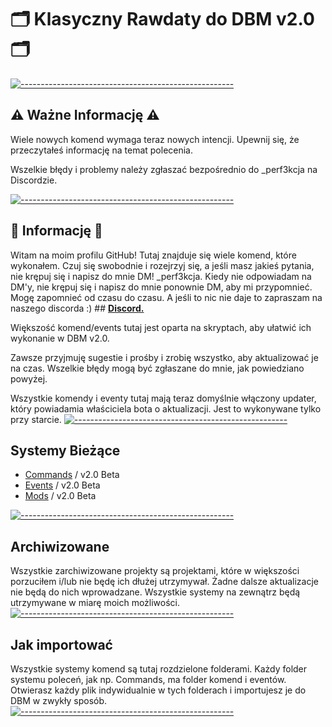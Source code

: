 # 🗂️ Klasyczny Rawdaty do DBM v2.0 🗂️ 
[![-----------------------------------------------------](https://raw.githubusercontent.com/andreasbm/readme/master/assets/lines/aqua.png)](#Important)
## ⚠️ Ważne Informację ⚠️
Wiele nowych komend wymaga teraz nowych intencji. Upewnij się, że przeczytałeś informację na temat polecenia.

Wszelkie błędy i problemy należy zgłaszać bezpośrednio do _perf3kcja na Discordzie.

[![-----------------------------------------------------](https://raw.githubusercontent.com/andreasbm/readme/master/assets/lines/aqua.png)](#Important)
## 📝 Informację 📝  
Witam na moim profilu GitHub! Tutaj znajduje się wiele komend, które wykonałem. Czuj się swobodnie i rozejrzyj się, a jeśli masz jakieś pytania, nie krępuj się i napisz do mnie DM! _perf3kcja. Kiedy nie odpowiadam na DM'y, nie krępuj się i napisz do mnie ponownie DM, aby mi przypomnieć. Mogę zapomnieć od czasu do czasu.
A jeśli to  nic nie daje to zapraszam na naszego discorda :) ## **[Discord.](https://discord.gg/4fUfNVDPEd)**

Większość komend/events tutaj jest oparta na skryptach, aby ułatwić ich wykonanie w DBM v2.0.

Zawsze przyjmuję sugestie i prośby i zrobię wszystko, aby aktualizować je na czas. Wszelkie błędy mogą być zgłaszane do mnie, jak powiedziano powyżej.

Wszystkie komendy i eventy tutaj mają teraz domyślnie włączony updater, który powiadamia właściciela bota o aktualizacji. Jest to wykonywane tylko przy starcie.
[![-----------------------------------------------------](https://raw.githubusercontent.com/andreasbm/readme/master/assets/lines/aqua.png)](#Important)
## Systemy Bieżące 
  
- [Commands](https://github.com/Klasycznyy/DBM-2.0/tree/main/Commands) / v2.0 Beta
- [Events](https://github.com/Klasycznyy/DBM-2.0/tree/main/Events) / v2.0 Beta
- [Mods](https://github.com/Klasycznyy/DBM-2.0/tree/main/Mods) / v2.0 Beta
  
[![-----------------------------------------------------](https://raw.githubusercontent.com/andreasbm/readme/master/assets/lines/aqua.png)](#Important)
## Archiwizowane
Wszystkie zarchiwizowane projekty są projektami, które w większości porzuciłem i/lub nie będę ich dłużej utrzymywał. Żadne dalsze aktualizacje nie będą do nich wprowadzane. Wszystkie systemy na zewnątrz będą utrzymywane w miarę moich możliwości.
[![-----------------------------------------------------](https://raw.githubusercontent.com/andreasbm/readme/master/assets/lines/aqua.png)](#Important)
## Jak importować
Wszystkie systemy komend są tutaj rozdzielone folderami. Każdy folder systemu poleceń, jak np. Commands, ma folder komend i eventów. Otwierasz każdy plik indywidualnie w tych folderach i importujesz je do DBM w zwykły sposób.
[![-----------------------------------------------------](https://raw.githubusercontent.com/andreasbm/readme/master/assets/lines/aqua.png)](#Important)
